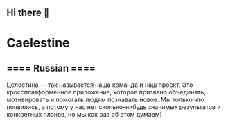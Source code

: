 ## Hi there 👋
# Caelestine

## ==== Russian ====
Целестина — так называется наша команда и наш проект.
Это кроссплатформенное приложение, которое призвано объединять, мотивировать и помогать людям познавать новое. 
Мы только что появились, а потому у нас нет сколько-нибудь значимых результатов и конкретных планов, но мы как раз об этом думаем)
<!--

**Here are some ideas to get you started:**

🙋‍♀️ A short introduction - what is your organization all about?
🌈 Contribution guidelines - how can the community get involved?
👩‍💻 Useful resources - where can the community find your docs? Is there anything else the community should know?
🍿 Fun facts - what does your team eat for breakfast?
🧙 Remember, you can do mighty things with the power of [Markdown](https://docs.github.com/github/writing-on-github/getting-started-with-writing-and-formatting-on-github/basic-writing-and-formatting-syntax)
-->
